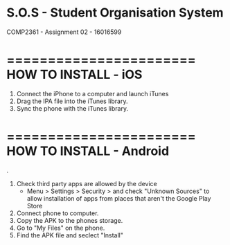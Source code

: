 S.O.S - Student Organisation System
=======================
COMP2361 - Assignment 02 - 16016599

=======================
HOW TO INSTALL - iOS
=======================

1. Connect the iPhone to a computer and launch iTunes
2. Drag the IPA file into the iTunes library.
3. Sync the phone with the iTunes library.

=======================
HOW TO INSTALL - Android
=======================
.
1. Check third party apps are allowed by the device
    - Menu > Settings > Security > and check "Unknown Sources" to allow installation of apps from places that aren't the Google Play Store
2. Connect phone to computer.
3. Copy the APK to the phones storage.
4. Go to "My Files" on the phone.
5. Find the APK file and seclect "Install"
